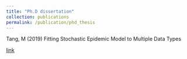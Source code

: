 ```yaml
---
title: "Ph.D dissertation"
collection: publications
permalink: /publication/phd_thesis
---
```

Tang, M (2019) Fitting Stochastic Epidemic Model to Multiple Data Types

[link](http://academicpages.github.io/files/paper3.pdf)
